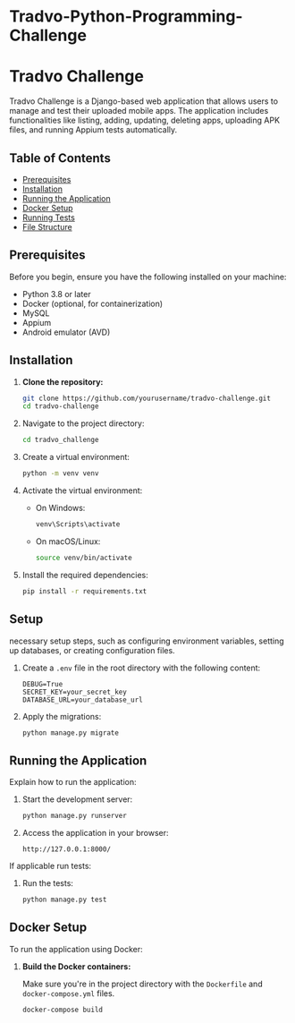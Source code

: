 # Tradvo-Python-Programming-Challenge

# Tradvo Challenge

Tradvo Challenge is a Django-based web application that allows users to manage and test their uploaded mobile apps. The application includes functionalities like listing, adding, updating, deleting apps, uploading APK files, and running Appium tests automatically.

## Table of Contents

- [Prerequisites](#prerequisites)
- [Installation](#installation)
- [Running the Application](#running-the-application)
- [Docker Setup](#docker-setup)
- [Running Tests](#running-tests)
- [File Structure](#file-structure)


## Prerequisites

Before you begin, ensure you have the following installed on your machine:

- Python 3.8 or later
- Docker (optional, for containerization)
- MySQL
- Appium
- Android emulator (AVD)

## Installation

1. **Clone the repository:**

   ```bash
   git clone https://github.com/yourusername/tradvo-challenge.git
   cd tradvo-challenge

2. Navigate to the project directory:
    ```bash
    cd tradvo_challenge
    ```
3. Create a virtual environment:
    ```bash
    python -m venv venv
    ```
4. Activate the virtual environment:
    - On Windows:
        ```bash
        venv\Scripts\activate
        ```
    - On macOS/Linux:
        ```bash
        source venv/bin/activate
        ```
5. Install the required dependencies:
    ```bash
    pip install -r requirements.txt
    ```

## Setup

necessary setup steps, such as configuring environment variables, setting up databases, or creating configuration files.


1. Create a `.env` file in the root directory with the following content:
    ```
    DEBUG=True
    SECRET_KEY=your_secret_key
    DATABASE_URL=your_database_url
    ```

2. Apply the migrations:
    ```bash
    python manage.py migrate
    ```


## Running the Application

Explain how to run the application:

1. Start the development server:
    ```bash
    python manage.py runserver
    ```

2. Access the application in your browser:
    ```
    http://127.0.0.1:8000/
    ```

If applicable run tests:

1. Run the tests:
    ```bash
    python manage.py test
    ```


## Docker Setup

To run the application using Docker:

1. **Build the Docker containers:**

   Make sure you're in the project directory with the `Dockerfile` and `docker-compose.yml` files.

   ```bash
   docker-compose build